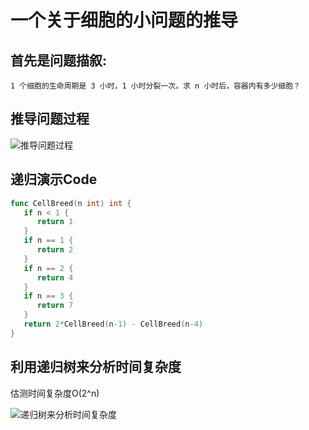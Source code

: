 
# 一个关于细胞的小问题的推导

## **首先是问题描叙:**

    1 个细胞的生命周期是 3 小时，1 小时分裂一次。求 n 小时后，容器内有多少细胞？

## **推导问题过程**

![推导问题过程](../../media/Pictures/cellular-issues.png)

## **递归演示Code**

```go
func CellBreed(n int) int {
   if n < 1 {
      return 1
   }
   if n == 1 {
      return 2
   }
   if n == 2 {
      return 4
   }
   if n == 3 {
      return 7
   }
   return 2*CellBreed(n-1) - CellBreed(n-4)
}
```

## **利用递归树来分析时间复杂度**

估测时间复杂度O(2^n)

![递归树来分析时间复杂度](../../media/Pictures/recursive-tree-analysis.png)
